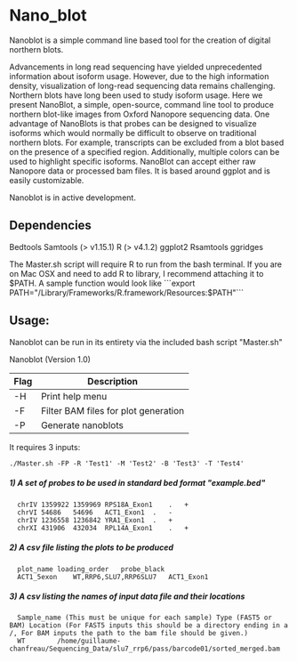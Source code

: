 # Nano_blot

Nanoblot is a simple command line based tool for the creation of digital northern blots.

Advancements in long read sequencing have yielded unprecedented information about isoform usage. However, 
due to the high information density, visualization of long-read sequencing data remains challenging. 
Northern blots have long been used to study isoform usage. Here we present NanoBlot, a simple, open-source, 
command line tool to produce northern blot-like images from Oxford Nanopore sequencing data. One advantage 
of NanoBlots is that probes can be designed to visualize isoforms which would normally be difficult to 
observe on traditional northern blots. For example, transcripts can be excluded from a blot based on the 
presence of a specified region. Additionally, multiple colors can be used to highlight specific isoforms. 
NanoBlot can accept either raw Nanopore data or processed bam files. It is based around ggplot and is 
easily customizable. 

Nanoblot is in active development. 

## Dependencies 

Bedtools 
Samtools (> v1.15.1)
R (> v4.1.2)
  ggplot2
  Rsamtools
  ggridges
  
The Master.sh script will require R to run from the bash terminal. If you are on Mac OSX and need to add R to library, I recommend attaching it to $PATH. 
A sample function would look like ```export PATH="/Library/Frameworks/R.framework/Resources:$PATH"```

## Usage:

Nanoblot can be run in its entirety via the included bash script "Master.sh"

Nanoblot (Version 1.0)

| Flag | Description |
| ---  | --- |
| -H   |  Print help menu |
| -F   |  Filter BAM files for plot generation |
| -P   |  Generate nanoblots |


It requires 3 inputs:

```./Master.sh -FP -R 'Test1' -M 'Test2' -B 'Test3' -T 'Test4'```

##### 1) A set of probes to be used in standard bed format "example.bed" 
```
  chrIV	1359922	1359969	RPS18A_Exon1	.	+
  chrVI	54686	54696	ACT1_Exon1	.	-
  chrIV	1236558	1236842	YRA1_Exon1	.	+
  chrXI	431906	432034	RPL14A_Exon1	.	+
```

##### 2) A csv file listing the plots to be produced 
```
  plot_name	loading_order	probe_black	
  ACT1_5exon	WT,RRP6,SLU7,RRP6SLU7	ACT1_Exon1	
```

##### 3) A csv listing the names of input data file and their locations
```
  Sample_name (This must be unique for each sample)	Type (FAST5 or BAM)	Location (For FAST5 inputs this should be a directory ending in a /, For BAM inputs the path to the bam file should be given.)
  WT		/home/guillaume-chanfreau/Sequencing_Data/slu7_rrp6/pass/barcode01/sorted_merged.bam
```

